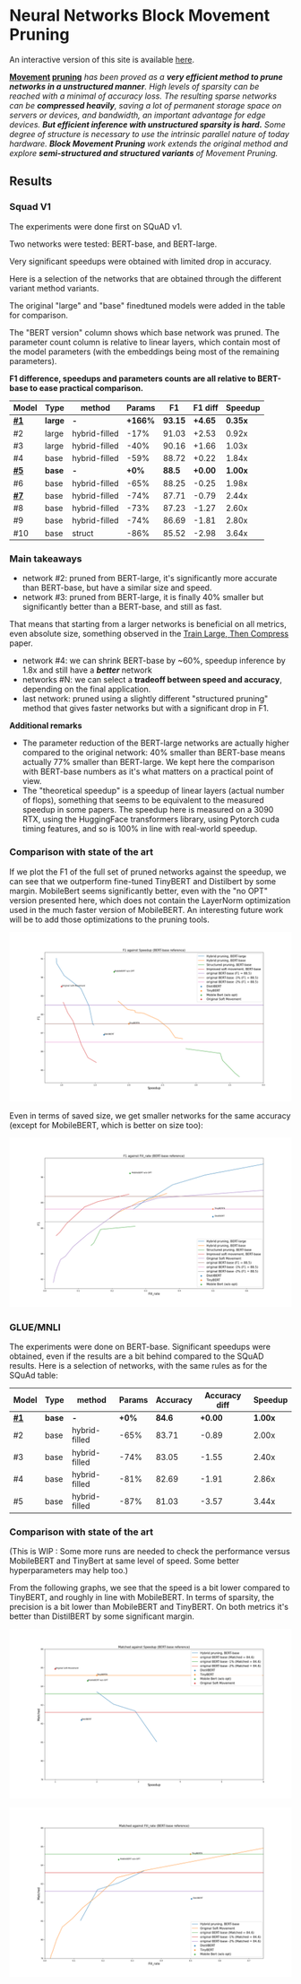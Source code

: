 # Neural Networks Block Movement Pruning


An interactive version of this site is available [here](https://huggingface.github.io/nn_pruning/).



**[Movement](https://arxiv.org/abs/2005.07683) [pruning](https://github.com/huggingface/transformers/tree/master/examples/research_projects/movement-pruning)** *has been proved as a **very efficient
method to prune networks in a unstructured manner**. High levels of sparsity can be reached with a minimal of accuracy loss. 
The resulting sparse networks can be **compressed heavily**,
saving a lot of permanent storage space on servers or devices, and bandwidth, an important advantage for edge devices.
**But efficient inference with unstructured sparsity is hard.**
Some degree of structure is necessary to use the intrinsic parallel nature of today hardware.
**Block Movement Pruning** work extends the original method and explore **semi-structured and structured variants** of Movement Pruning.*

## Results

### Squad V1
The experiments were done first on SQuAD v1.

Two networks were tested: BERT-base, and BERT-large.

Very significant speedups were obtained with limited drop in accuracy.

Here is a selection of the networks that are obtained through the different variant method variants.

The original "large" and "base" finedtuned models were added in the table for comparison.

The "BERT version" column shows which base network was pruned.
The parameter count column is relative to linear layers, which contain most of the model parameters (with the embeddings being most of the remaining parameters).

**F1 difference, speedups and parameters counts are all relative to BERT-base to ease practical comparison.**
    
|                                              Model                                               |  Type   |   method    | Params  |   F1    | F1 diff | Speedup |
|--------------------------------------------------------------------------------------------------|---------|-------------|---------|---------|---------|---------|
|**[#1](https://huggingface.co/bert-large-uncased-whole-word-masking-finetuned-squad)**            |**large**|**-**        |**+166%**|**93.15**|**+4.65**|**0.35x**|
|#2                                                                                                |large    |hybrid-filled|-17%     |    91.03|+2.53    |0.92x    |
|#3                                                                                                |large    |hybrid-filled|-40%     |    90.16|+1.66    |1.03x    |
|#4                                                                                                |base     |hybrid-filled|-59%     |    88.72|+0.22    |1.84x    |
|**[#5](https://huggingface.co/csarron/bert-base-uncased-squad-v1)**                               |**base** |**-**        |**+0%**  |**88.5** |**+0.00**|**1.00x**|
|#6                                                                                                |base     |hybrid-filled|-65%     |    88.25|-0.25    |1.98x    |
|**[#7](https://huggingface.co/madlag/bert-base-uncased-squadv1-x2.44-f87.7-d26-hybrid-filled-v1)**|base     |hybrid-filled|-74%     |    87.71|-0.79    |2.44x    |
|#8                                                                                                |base     |hybrid-filled|-73%     |    87.23|-1.27    |2.60x    |
|#9                                                                                                |base     |hybrid-filled|-74%     |    86.69|-1.81    |2.80x    |
|#10                                                                                               |base     |struct       |-86%     |    85.52|-2.98    |3.64x    |




### Main takeaways
- network #2: pruned from BERT-large, it's significantly more accurate than BERT-base, but have a similar size and speed.
- network #3: pruned from BERT-large, it is finally 40% smaller but significantly better than a BERT-base, and still as fast.

That means that starting from a larger networks is beneficial on all metrics, even absolute size, something observed in the [Train Large, Then Compress](https://arxiv.org/abs/2002.11794) paper.
  
- network #4: we can shrink BERT-base by ~60%, speedup inference by 1.8x and still have a ***better*** network
- networks #N: we can select a **tradeoff between speed and accuracy**, depending on the final application.
- last network: pruned using a slightly different "structured pruning" method that gives faster networks but with a significant drop in F1.

**Additional remarks**
- The parameter reduction of the BERT-large networks are actually higher compared to the original network: 40% smaller than BERT-base means actually 77% smaller than BERT-large.
We kept here the comparison with BERT-base numbers as it's what matters on a practical point of view.
- The "theoretical speedup" is a speedup of linear layers (actual number of flops), something that seems to be equivalent to the measured speedup in some papers. 
The speedup here is measured on a 3090 RTX, using the HuggingFace transformers library, using Pytorch cuda timing features, and so is 100% in line with real-world speedup.

### Comparison with state of the art 
If we plot the F1 of the full set of pruned networks against the speedup, we can see that we outperform fine-tuned TinyBERT and Distilbert by some margin.
MobileBert seems significantly better, even with the "no OPT" version presented here, which does not contain the LayerNorm optimization used in the much faster version of MobileBERT.
An interesting future work will be to add those optimizations to the pruning tools.

![SQuAD v1 speedup](docs/assets/media/squadv1/summary_speedup.png)

Even in terms of saved size, we get smaller networks for the same accuracy (except for MobileBERT, which is better on size too):

![SQuAD fill rate](docs/assets/media/squadv1/summary_fill_rate.png)

### GLUE/MNLI 

The experiments were done on BERT-base.
Significant speedups were obtained, even if the results are a bit behind compared to the SQuAD results.
Here is a selection of networks, with the same rules as for the SQuAd table:

|                         Model                          |  Type  |   method    |Params |Accuracy|Accuracy diff| Speedup |
|--------------------------------------------------------|--------|-------------|-------|--------|-------------|---------|
|**[#1](https://huggingface.co/aloxatel/bert-base-mnli)**|**base**|**-**        |**+0%**|**84.6**|**+0.00**    |**1.00x**|
|#2                                                      |base    |hybrid-filled|-65%   |   83.71|-0.89        |2.00x    |
|#3                                                      |base    |hybrid-filled|-74%   |   83.05|-1.55        |2.40x    |
|#4                                                      |base    |hybrid-filled|-81%   |   82.69|-1.91        |2.86x    |
|#5                                                      |base    |hybrid-filled|-87%   |   81.03|-3.57        |3.44x    |





### Comparison with state of the art 
(This is WIP : Some more runs are needed to check the performance versus MobileBERT and TinyBert at same level of speed. Some better hyperparameters may help too.)

From the following graphs, we see that the speed is a bit lower compared to TinyBERT, and roughly in line with MobileBERT.
In terms of sparsity, the precision is a bit lower than MobileBERT and TinyBERT. 
On both metrics it's better than DistilBERT by some significant margin.

![MNLI v1 speedup](docs/assets/media/mnli/summary_speedup.png)


![MNLI fill rate](docs/assets/media/mnli/summary_fill_rate.png)